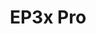 ---
slug: EP3x Pro
title: "EP3x Pro"
description: "Double protection, half the problem"
image: "/images/smartentry/EP3xPro.png"
images:
  - url: "/images/smartentry/EP3xPro.png"
    caption: "Front view"

features:
- "Dual camera system: Top camera with 2.3mm @ f/2.2 lens and 162° diagonal FOV; Bottom camera with 2.3mm @ f/2.2 lens and 155° diagonal FOV."
- "High resolution video: Main camera 2K (2048x1296), bottom camera 1080p (1920x1080)."
- "ICR infrared filter for night vision with up to 6 meters range."
- "Advanced 2D/3D Digital Noise Reduction (DNR) for clearer video."
- "Supports H.265 and H.264 video compression."
- "PIR sensor with 120° sensing angle and adjustable sensitivity (up to 5m detection distance)."
- "Built-in 32GB eMMC local storage and EZVIZ CloudPlay storage support."
- "Two-way audio with high-sensitivity microphone and high-power amplifier."
- "Doorbell button with electronic doorbell and reset button supported."
- "AI-powered human form detection and packet detection for smart alerts."
- "Tamper alarm with sound and light alerts, push notifications via EZVIZ app."
- "Two-way talk video intercom functionality."
- "Weatherproof IP65 rated housing for outdoor durability."
- "Rechargeable 5200mAh lithium battery with multiple power options including 8-24VAC, Type-C 5V input, and EZVIZ solar panel support."
- "Low power consumption, max 3W."
- "Compact size: 166 × 50 × 31 mm (doorbell), solar panel: 126 × 56 × 44 mm."
- "Operating temperature range: -20°C to 50°C."



specification:
  model: "CS-EP3x Pro"
  image_sensor: "1/2.8 Advanced Scan CMOS Sensor (Supports Low Light Sensitivity)"
  lens: "Top camera: 2.3mm @ f/2.2, 162° diagonal field of view Bottom camera: 2.3mm @ f/2.2, 155° diagonal field of view"
  maximum_accuracy: "1080p/2MP"
  framerate: "15fps.fixed frame rate"
  Ingress_Protection_Degree: "N/A"
  size: "N/A"
  battery: "5200 mAh rechargeable lithium battery"
price: "Contact Sales"

---